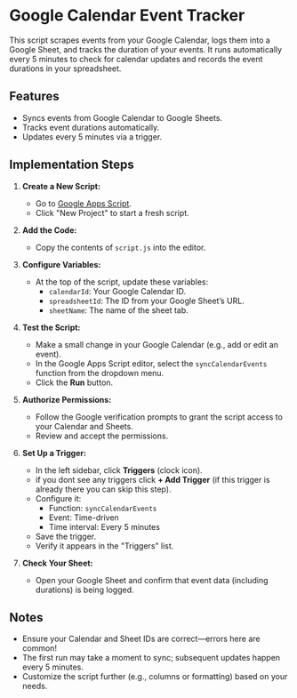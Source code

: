 # Google Calendar Event Tracker

This script scrapes events from your Google Calendar, logs them into a Google Sheet, and tracks the duration of your events. It runs automatically every 5 minutes to check for calendar updates and records the event durations in your spreadsheet.

## Features
- Syncs events from Google Calendar to Google Sheets.
- Tracks event durations automatically.
- Updates every 5 minutes via a trigger.

## Implementation Steps

1. **Create a New Script:**
   - Go to [Google Apps Script](https://script.google.com/home/).
   - Click "New Project" to start a fresh script.

2. **Add the Code:**
   - Copy the contents of `script.js` into the editor.

3. **Configure Variables:**
   - At the top of the script, update these variables:
     - `calendarId`: Your Google Calendar ID.
     - `spreadsheetId`: The ID from your Google Sheet’s URL.
     - `sheetName`: The name of the sheet tab.

4. **Test the Script:**
   - Make a small change in your Google Calendar (e.g., add or edit an event).
   - In the Google Apps Script editor, select the `syncCalendarEvents` function from the dropdown menu.
   - Click the **Run** button.

5. **Authorize Permissions:**
   - Follow the Google verification prompts to grant the script access to your Calendar and Sheets.
   - Review and accept the permissions.

6. **Set Up a Trigger:**
   - In the left sidebar, click **Triggers** (clock icon).
   - if you dont see any triggers click **+ Add Trigger** (if this trigger is already there you can skip this step).
   - Configure it:
     - Function: `syncCalendarEvents`
     - Event: Time-driven
     - Time interval: Every 5 minutes
   - Save the trigger.
   - Verify it appears in the "Triggers" list.

8. **Check Your Sheet:**
   - Open your Google Sheet and confirm that event data (including durations) is being logged.

## Notes
- Ensure your Calendar and Sheet IDs are correct—errors here are common!
- The first run may take a moment to sync; subsequent updates happen every 5 minutes.
- Customize the script further (e.g., columns or formatting) based on your needs.
